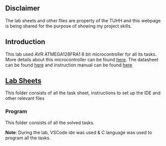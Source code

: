 ## Disclaimer
The lab sheets and other files are property of the TUHH and this webpage is being shared for the purpose of showing my project skills. 

## Introduction
This lab used AVR ATMEGA128FRA1 8 bit microcontroller for all its tasks. More details about this microcontroller can be found [here](https://www.microchip.com/wwwproducts/en/ATmega128). The datasheet can be found [here](https://github.com/SubramanyaGurumurthy/SES_Lab-Summer-2020/blob/master/LAB%20Sheets/ATmega128RFA1.pdf) and instruction manual can be found [here](https://github.com/SubramanyaGurumurthy/SES_Lab-Summer-2020/blob/master/LAB%20Sheets/AVR_Instruction_Set_Manual.pdf)


## [Lab Sheets](https://github.com/SubramanyaGurumurthy/SES_Lab-Summer-2020/tree/master/LAB%20Sheets)
This folder consists of all the task sheet, instructions to set up the IDE and other relevant files

### Program
This folder consists of all the solved tasks. 

**Note**: During the lab, VSCode ide was used & C language was used to program all the tasks.
